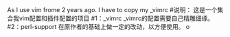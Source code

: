 
As I use vim frome 2 years ago. I have to copy my _vimrc
#说明：
这是一个集合我vim配置和插件配置的项目
#1：_vimrc
_vimrc的配置需要自己精雕细琢。
#2：perl-support
在原作者的基础上做一定的改动，以方便使用。
o
